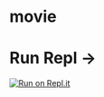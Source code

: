 # movie

# Run Repl -> 
[![Run on Repl.it](https://repl.it/badge/github/arrbxr/movie)](https://repl.it/github/arrbxr/movie)